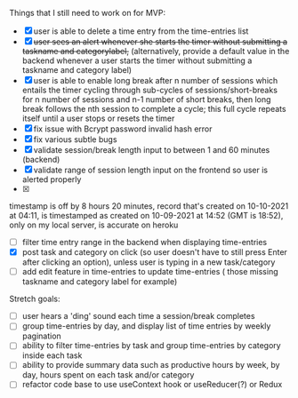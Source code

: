 Things that I still need to work on for MVP:
- [x] user is able to delete a time entry from the time-entries list
- [x] ~~user sees an alert whenever she starts the timer without submitting a taskname and categorylabel,~~ (alternatively, provide a default value in the backend whenever a user starts the timer without submitting a taskname and category label)
- [x] user is able to enable long break after n number of sessions which entails the timer cycling through sub-cycles of sessions/short-breaks for n number of sessions and n-1 number of short breaks, then long break follows the nth session to complete a cycle; this full cycle repeats itself until a user stops or resets the timer
- [x] fix issue with Bcrypt password invalid hash error
- [x] fix various subtle bugs
- [x] validate session/break length input to between 1 and 60 minutes (backend)
- [x] validate range of session length input on the frontend so user is alerted properly
- [x] 
timestamp is off by 8 hours 20 minutes, record that's created on 10-10-2021 at 04:11, is timestamped as created on 10-09-2021 at 14:52 (GMT is 18:52), only on my local server, is accurate on heroku
- [ ] filter time entry range in the backend when displaying time-entries
- [x] post task and category on click (so user doesn't have to still press Enter after clicking an option), unless user is typing in a new task/category
- [ ] add edit feature in time-entries to update time-entries ( those missing taskname and category label for example)

Stretch goals:
- [ ] user hears a 'ding' sound each time a session/break completes
- [ ] group time-entries by day, and display list of time entries by weekly pagination
- [ ] ability to filter time-entries by task and group time-entries by category inside each task
- [ ] ability to provide summary data such as productive hours by week, by day, hours spent on each task and/or category
- [ ] refactor code base to use useContext hook or useReducer(?) or Redux